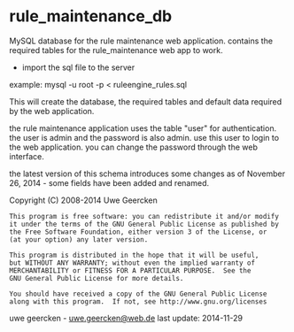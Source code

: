 rule_maintenance_db
===================
MySQL database for the rule maintenance web application. contains the required tables for
the rule_maintenance web app to work.

- import the sql file to the server

example: 
mysql -u root -p < ruleengine_rules.sql

This will create the database, the required tables and default data required by the web application.

the rule maintenance application uses the table "user" for authentication. the user is admin and the password is also admin. use this user to login to the web application. you can change the password through the web interface.

the latest version of this schema introduces some changes as of November 26, 2014 - some fields have been added and renamed.

   Copyright (C) 2008-2014  Uwe Geercken
    
    This program is free software: you can redistribute it and/or modify
    it under the terms of the GNU General Public License as published by
    the Free Software Foundation, either version 3 of the License, or
    (at your option) any later version.
    
    This program is distributed in the hope that it will be useful,
    but WITHOUT ANY WARRANTY; without even the implied warranty of
    MERCHANTABILITY or FITNESS FOR A PARTICULAR PURPOSE.  See the
    GNU General Public License for more details.
    
    You should have received a copy of the GNU General Public License
    along with this program.  If not, see http://www.gnu.org/licenses


uwe geercken - uwe.geercken@web.de
last update: 2014-11-29
